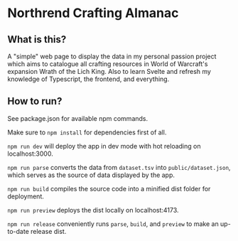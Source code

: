 # Northrend Crafting Almanac

## What is this?

A "simple" web page to display the data in my personal passion project which aims to catalogue all crafting
resources in World of Warcraft's expansion Wrath of the Lich King. Also to learn Svelte and refresh my knowledge
of Typescript, the frontend, and everything.

## How to run?

See package.json for available npm commands.

Make sure to `npm install` for dependencies first of all.

`npm run dev` will deploy the app in dev mode with hot reloading on localhost:3000.

`npm run parse` converts the data from `dataset.tsv` into `public/dataset.json`, which serves as the source of
data displayed by the app.

`npm run build` compiles the source code into a minified dist folder for deployment.

`npm run preview` deploys the dist locally on localhost:4173.

`npm run release` conveniently runs `parse`, `build`, and `preview` to make an up-to-date release dist.